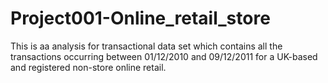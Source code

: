 # Project001-Online_retail_store
This is aa analysis for transactional data set which contains all the transactions occurring between 01/12/2010 and 09/12/2011 for a UK-based and registered non-store online retail.
